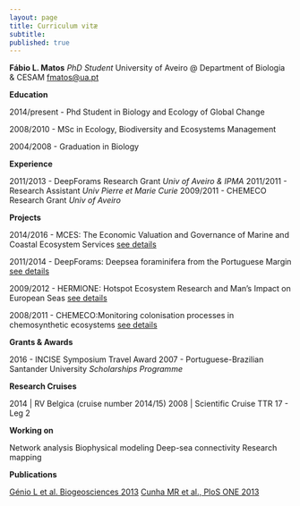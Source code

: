 ```yaml
---
layout: page
title: Curriculum vitæ
subtitle: 
published: true
---
```

**Fábio L. Matos**
_PhD Student_
University of Aveiro @ Department of Biologia & CESAM
fmatos@ua.pt

**Education**
 
2014/present - Phd Student in Biology and Ecology of Global Change
 
2008/2010 - MSc in Ecology, Biodiversity and Ecosystems Management
 
2004/2008 - Graduation in Biology 

**Experience**
 
2011/2013 - DeepForams Research Grant _Univ of Aveiro & IPMA_
2011/2011 - Research Assistant _Univ Pierre et Marie Curie_
2009/2011 - CHEMECO Research Grant _Univ of Aveiro_
 
**Projects**
 
2014/2016 - MCES: The Economic Valuation and Governance of Marine and Coastal Ecosystem Services [see details](http://www.cesam.ua.pt/index.php?menu=200&language=eng&tabela=projectosdetail&projectid=646) 

2011/2014 - DeepForams: Deepsea foraminifera from the Portuguese Margin [see details](http://www.cesam.ua.pt/index.php?menu=200&language=eng&tabela=projectosdetail&projectid=245)

2009/2012 - HERMIONE: Hotspot Ecosystem Research and Man’s Impact on European Seas [see details](http://www.cesam.ua.pt/index.php?menu=200&language=eng&tabela=projectosdetail&projectid=286)

2008/2011 - CHEMECO:Monitoring colonisation processes in chemosynthetic ecosystems [see details](http://www.cesam.ua.pt/index.php?menu=200&language=eng&tabela=projectosdetail&projectid=289)
 
**Grants & Awards**
 
2016 - INCISE Symposium Travel Award
2007 - Portuguese-Brazilian Santander University _Scholarships Programme_

**Research Cruises**
 
2014 | RV Belgica (cruise number 2014/15)
2008 | Scientific Cruise TTR 17 - Leg 2

**Working on**
 
Network analysis
Biophysical modeling
Deep-sea connectivity 
Research mapping

**Publications**
 
[Génio L et al. Biogeosciences 2013](http://dx.doi.org/10.5194/bg-10-5159-2013)
[Cunha MR et al., PloS ONE 2013](http://dx.doi.org/10.1371/journal.pone.0076688)
